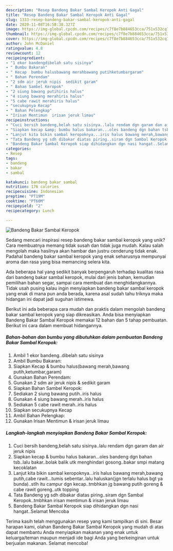 ```yaml
---
description: "Resep Bandeng Bakar Sambal Keropok Anti Gagal"
title: "Resep Bandeng Bakar Sambal Keropok Anti Gagal"
slug: 1333-resep-bandeng-bakar-sambal-keropok-anti-gagal
date: 2020-11-08T16:58:38.327Z
image: https://img-global.cpcdn.com/recipes/c7f8e7b884653cca/751x532cq70/bandeng-bakar-sambal-keropok-foto-resep-utama.jpg
thumbnail: https://img-global.cpcdn.com/recipes/c7f8e7b884653cca/751x532cq70/bandeng-bakar-sambal-keropok-foto-resep-utama.jpg
cover: https://img-global.cpcdn.com/recipes/c7f8e7b884653cca/751x532cq70/bandeng-bakar-sambal-keropok-foto-resep-utama.jpg
author: John McDaniel
ratingvalue: 4.8
reviewcount: 12
recipeingredient:
- "1 ekor bandengdibelah satu sisinya"
- " Bumbu Bakaran"
- " Kecap  bumbu halusbawang merahbawang putihketumbargaram"
- " Bahan Perendam"
- "2 sdm air jeruk nipis  sedikit garam"
- " Bahan Sambel Keropok"
- "2 siung bawang putihiris halus"
- "4 siung bawang merahiris halus"
- "5 cabe rawit merahiris halus"
- "secukupnya Kecap"
- " Bahan Pelengkap"
- "Irisan Mentimun  irisan jeruk limau"
recipeinstructions:
- "Cuci bersih bandeng,belah satu sisinya..lalu rendam dgn garam dan air jeruk nipis"
- "Siapkan kecap &amp; bumbu halus bakaran...oles bandeng dgn bahan tsb..lalu bakar..bolak balik utk menghindari gosong..bakar smpi matang kecoklatan"
- "Lanjut kita bikin sambal keropoknya...iris halus bawang merah,bawang putih,cabe rawit...tumis sebentar..lalu haluskan(jgn terlalu halus bgt ya bunda)..stlh itu campur dgn kecap..tmbhkan jg bawang putih goreng &amp; cabe rawit goreng..utk topping"
- "Tata Bandeng yg sdh dibakar diatas piring..siram dgn Sambal Keropok..tmbhkan irisan mentimun &amp; irisan jeruk limau"
- "Bandeng Bakar Sambal Keropok siap dihidangkan dgn nasi hangat..Selamat Mencoba"
categories:
- Resep
tags:
- bandeng
- bakar
- sambal

katakunci: bandeng bakar sambal 
nutrition: 176 calories
recipecuisine: Indonesian
preptime: "PT19M"
cooktime: "PT60M"
recipeyield: "2"
recipecategory: Lunch

---
```



![Bandeng Bakar Sambal Keropok](https://img-global.cpcdn.com/recipes/c7f8e7b884653cca/751x532cq70/bandeng-bakar-sambal-keropok-foto-resep-utama.jpg)

Sedang mencari inspirasi resep bandeng bakar sambal keropok yang unik? Cara membuatnya memang tidak susah dan tidak juga mudah. Kalau salah mengolah maka hasilnya akan hambar dan justru cenderung tidak enak. Padahal bandeng bakar sambal keropok yang enak seharusnya mempunyai aroma dan rasa yang bisa memancing selera kita.

Ada beberapa hal yang sedikit banyak berpengaruh terhadap kualitas rasa dari bandeng bakar sambal keropok, mulai dari jenis bahan, kemudian pemilihan bahan segar, sampai cara membuat dan menghidangkannya. Tidak usah pusing kalau ingin menyiapkan bandeng bakar sambal keropok yang enak di mana pun anda berada, karena asal sudah tahu triknya maka hidangan ini dapat jadi suguhan istimewa.




Berikut ini ada beberapa cara mudah dan praktis dalam mengolah bandeng bakar sambal keropok yang siap dikreasikan. Anda bisa menyiapkan Bandeng Bakar Sambal Keropok memakai 12 bahan dan 5 tahap pembuatan. Berikut ini cara dalam membuat hidangannya.

<!--inarticleads1-->

##### Bahan-bahan dan bumbu yang dibutuhkan dalam pembuatan Bandeng Bakar Sambal Keropok:

1. Ambil 1 ekor bandeng..dibelah satu sisinya
1. Ambil  Bumbu Bakaran:
1. Siapkan  Kecap &amp; bumbu halus(bawang merah,bawang putih,ketumbar,garam)
1. Gunakan  Bahan Perendam:
1. Gunakan 2 sdm air jeruk nipis &amp; sedikit garam
1. Siapkan  Bahan Sambel Keropok:
1. Sediakan 2 siung bawang putih..iris halus
1. Gunakan 4 siung bawang merah..iris halus
1. Sediakan 5 cabe rawit merah..iris halus
1. Siapkan secukupnya Kecap
1. Ambil  Bahan Pelengkap:
1. Gunakan Irisan Mentimun &amp; irisan jeruk limau




<!--inarticleads2-->

##### Langkah-langkah menyiapkan Bandeng Bakar Sambal Keropok:

1. Cuci bersih bandeng,belah satu sisinya..lalu rendam dgn garam dan air jeruk nipis
1. Siapkan kecap &amp; bumbu halus bakaran...oles bandeng dgn bahan tsb..lalu bakar..bolak balik utk menghindari gosong..bakar smpi matang kecoklatan
1. Lanjut kita bikin sambal keropoknya...iris halus bawang merah,bawang putih,cabe rawit...tumis sebentar..lalu haluskan(jgn terlalu halus bgt ya bunda)..stlh itu campur dgn kecap..tmbhkan jg bawang putih goreng &amp; cabe rawit goreng..utk topping
1. Tata Bandeng yg sdh dibakar diatas piring..siram dgn Sambal Keropok..tmbhkan irisan mentimun &amp; irisan jeruk limau
1. Bandeng Bakar Sambal Keropok siap dihidangkan dgn nasi hangat..Selamat Mencoba




Terima kasih telah menggunakan resep yang kami tampilkan di sini. Besar harapan kami, olahan Bandeng Bakar Sambal Keropok yang mudah di atas dapat membantu Anda menyiapkan makanan yang enak untuk keluarga/teman maupun menjadi ide bagi Anda yang berkeinginan untuk berjualan makanan. Selamat mencoba!
